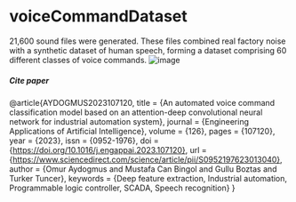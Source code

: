 # voiceCommandDataset
21,600 sound files were generated. These files combined real factory noise with a synthetic dataset of human speech, forming a dataset comprising 60 different classes of voice commands.
![image](https://github.com/OmurAydogmus/voiceCommandDataset/assets/93995851/3d02377d-59da-4d60-81d1-ef0d34904788)


##### Cite paper
@article{AYDOGMUS2023107120,
title = {An automated voice command classification model based on an attention-deep convolutional neural network for industrial automation system},
journal = {Engineering Applications of Artificial Intelligence},
volume = {126},
pages = {107120},
year = {2023},
issn = {0952-1976},
doi = {https://doi.org/10.1016/j.engappai.2023.107120},
url = {https://www.sciencedirect.com/science/article/pii/S0952197623013040},
author = {Omur Aydogmus and Mustafa Can Bingol and Gullu Boztas and Turker Tuncer},
keywords = {Deep feature extraction, Industrial automation, Programmable logic controller, SCADA, Speech recognition}
}
